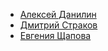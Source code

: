 + [Алексей Данилин](https://github.com/alexdanili)
+ [Дмитрий Страков](https://github.com/dimasbr)
+ [Евгения Щапова](https://github.com/Bansheenka)
